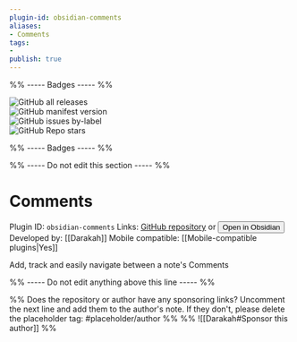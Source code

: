 ```yaml
---
plugin-id: obsidian-comments
aliases:
- Comments
tags: 
- 
publish: true
---
```


%% ----- Badges ----- %%

![GitHub all releases](https://img.shields.io/github/downloads/Darakah/obsidian-comments-plugin/total?color=573E7A&logo=github&style=for-the-badge)   
![GitHub manifest version](https://img.shields.io/github/manifest-json/v/Darakah/obsidian-comments-plugin?color=573E7A&logo=github&style=for-the-badge)   
![GitHub issues by-label](https://img.shields.io/github/issues/Darakah/obsidian-comments-plugin/help%20wanted?color=573E7A&logo=github&style=for-the-badge)   
![GitHub Repo stars](https://img.shields.io/github/stars/Darakah/obsidian-comments-plugin?color=573E7A&logo=github&style=for-the-badge)

%% ----- Badges ----- %%

%% ----- Do not edit this section ----- %%

# Comments

Plugin ID: `obsidian-comments`
Links: [GitHub repository](https://github.com/Darakah/obsidian-comments-plugin) or [<button id=HH>Open in Obsidian</button>](obsidian://goto-plugin?id=obsidian-comments)
Developed by: [[Darakah]]
Mobile compatible: [[Mobile-compatible plugins|Yes]]

Add, track and easily navigate between a note's Comments

%% ----- Do not edit anything above this line ----- %% 

%% Does the repository or author have any sponsoring links? Uncomment the next line and add them to the author's note. If they don't, please delete the placeholder tag: #placeholder/author %%
%% ![[Darakah#Sponsor this author]] %%
